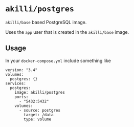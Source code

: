 # `akilli/postgres`

`akilli/base` based PostgreSQL image.

Uses the `app` user that is created in the `akilli/base` image.

## Usage

In your `docker-compose.yml` include something like

    version: "3.4"
    volumes:
      postgres: {}
    services:
      postgres:
        image: akilli/postgres
        ports:
          - "5432:5432"
        volumes:
          - source: postgres
            target: /data
            type: volume
